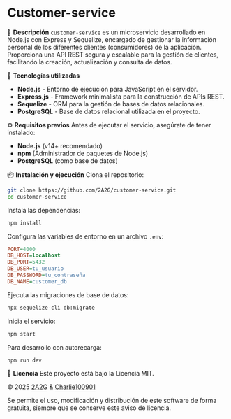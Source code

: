 # Customer-service

📌 **Descripción**
`customer-service` es un microservicio desarrollado en Node.js con Express y Sequelize, encargado de gestionar la información personal de los diferentes clientes (consumidores) de la aplicación. Proporciona una API REST segura y escalable para la gestión de clientes, facilitando la creación, actualización y consulta de datos.

🚀 **Tecnologías utilizadas**
- **Node.js** - Entorno de ejecución para JavaScript en el servidor.
- **Express.js** - Framework minimalista para la construcción de APIs REST.
- **Sequelize** - ORM para la gestión de bases de datos relacionales.
- **PostgreSQL** - Base de datos relacional utilizada en el proyecto.

⚙️ **Requisitos previos**
Antes de ejecutar el servicio, asegúrate de tener instalado:

- **Node.js** (v14+ recomendado)
- **npm** (Administrador de paquetes de Node.js)
- **PostgreSQL** (como base de datos)

📦 **Instalación y ejecución**
Clona el repositorio:

```sh
git clone https://github.com/2A2G/customer-service.git
cd customer-service
```

Instala las dependencias:

```sh
npm install
```

Configura las variables de entorno en un archivo `.env`:

```ini
PORT=4000
DB_HOST=localhost
DB_PORT=5432
DB_USER=tu_usuario
DB_PASSWORD=tu_contraseña
DB_NAME=customer_db
```

Ejecuta las migraciones de base de datos:

```sh
npx sequelize-cli db:migrate
```

Inicia el servicio:

```sh
npm start
```

Para desarrollo con autorecarga:

```sh
npm run dev
```

📜 **Licencia**
Este proyecto está bajo la Licencia MIT.

© 2025 [2A2G](https://github.com/2A2G) & [Charlie100901](https://github.com/Charlie100901)

Se permite el uso, modificación y distribución de este software de forma gratuita, siempre que se conserve este aviso de licencia.

